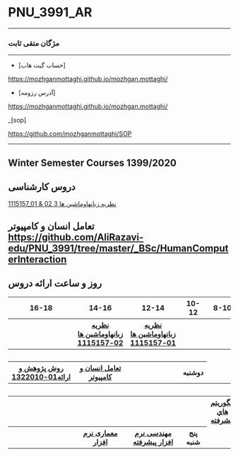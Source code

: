 # PNU_3991_AR
----------
### مژگان متقی ثابت 

---
- [حساب گیت هاب]

https://mozhganmottaghi.github.io/mozhgan.mottaghi/

- [آدرس رزومه]

https://mozhganmottaghi.github.io/mozhgan.mottaghi/

_[sop]

https://github.com/mozhganmottaghi/SOP


-------------------
## Winter Semester Courses 1399/2020

## دروس کارشناسی

[1115157_01 & 02 نظريه زبانهاوماشين ها 3](https://github.com/AliRazavi-edu/PNU_3991/tree/master/_BSc/Theory-of-Languages-and-Machines)


تعامل انسان و کامپیوتر
https://github.com/AliRazavi-edu/PNU_3991/tree/master/_BSc/HumanComputerInteraction
-----------------

## روز و ساعت ارائه دروس

<table style="width:100%">
  <tr>
    <th >16-18</th>
    <th >14-16</th>
    <th >12-14</th>
    <th>10-12</th>
    <th>8-10</th>
    <th>روز</th>
    </tr>
    <tr>
    <th ></th>
    <th ><a  href="https://github.com/AliRazavi-edu/PNU_3991/tree/master/_BSc/Theory-of-Languages-and-Machines">نظريه زبانهاوماشين ها 02-1115157</a></th>
    <th ><a href="https://github.com/AliRazavi-edu/PNU_3991/tree/master/_BSc/Theory-of-Languages-and-Machines" >نظريه زبانهاوماشين ها 01-1115157</a></th>
    <th></th>
    <th></th>
    <th>شنبه</th>
    </tr>
    <tr>
    <th ></th>
    <th ></th>
    <th></th>
    <th></th>
    <th ></th>
    <th>یک شنبه</th>
    </tr>
    <tr>
    <th ><a href=
             " >روش پژوهش و ارائه02-1322010</a> </th>
     <th ><a  href=
       ">روش پژوهش و ارائه01-1322010</a></th>
     <th><a  href=
            ">طراحي واسط كاربر</a></th>
     <th><a href=
       ">تعامل انسان و كامپيوتر</a></th>
    <th ></th>   
    <th>دوشنبه</th>
  </tr>
   <tr>
    <th ></th>
    <th ></th>
    <th></th>
    <th></th>
    <th ></th>
    <th>سه شنبه</th>
  </tr>
   <tr>
    <th ></th>
    <th ></th>
    <th></th>
    <th></th>
     <th ><a  href="https://github.com/AliRazavi-edu/PNU_3991/tree/master/_MSc/AdvancedAlgorithms">الگوريتم هاي پيشرفته</a></th>
    <th>چهارشنبه</th>
  </tr>
   <tr>
    <th ></th>
     <th ><a  href=
             ">مديريت پروژه هاي نرم افزاري</a></th>
     <th ><a  href=
       ">معماری نرم افزار</a></th>
     <th><a  href=
            ">متدولوژی ایجاد نرم افزار</a></th>
    <th><a href=
       ">مهندسی نرم افزار پیشرفته</a></th>
    <th>پنج شنبه</th>
  </tr>
</table>

